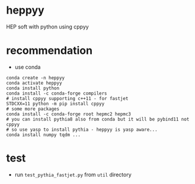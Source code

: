 # heppyy
HEP soft with python using cppyy 

# recommendation

- use conda
```
conda create -n heppyy
conda activate heppyy
conda install python
conda install -c conda-forge compilers
# install cppyy supporting c++11 - for fastjet
STDCXX=11 python -m pip install cppyy
# some more packages
conda install -c conda-forge root hepmc2 hepmc3
# you can install pythia8 also from conda but it will be pybind11 not cppyy
# so use yasp to install pythia - heppyy is yasp aware...
conda install numpy tqdm ...
```

# test

- run `test_pythia_fastjet.py` from `util` directory

